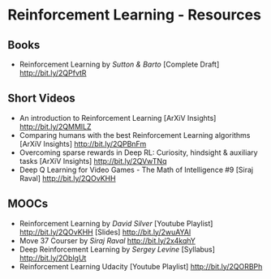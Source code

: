 # Reinforcement Learning - Resources

## Books
* Reinforcement Learning by _Sutton & Barto_ [Complete Draft] http://bit.ly/2QPfvtR

## Short Videos
* An introduction to Reinforcement Learning [ArXiV Insights] http://bit.ly/2QMMlLZ
* Comparing humans with the best Reinforcement Learning algorithms [ArXiV Insights] http://bit.ly/2QPBnFm
* Overcoming sparse rewards in Deep RL: Curiosity, hindsight & auxiliary tasks [ArXiV Insights] http://bit.ly/2QVwTNq
* Deep Q Learning for Video Games - The Math of Intelligence #9 [Siraj Raval] http://bit.ly/2QOvKHH

## MOOCs
* Reinforcement Learning by _David Silver_ [Youtube Playlist] http://bit.ly/2QOvKHH [Slides] http://bit.ly/2wuAYAl
* Move 37 Courser by _Siraj Raval_ http://bit.ly/2x4kqhY
* Deep Reinforcement Learning by _Sergey Levine_ [Syllabus] http://bit.ly/2OblgUt
* Reinforcement Learning Udacity [Youtube Playlist] http://bit.ly/2QORBPh
